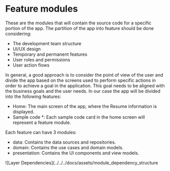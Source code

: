 # Feature modules

These are the modules that will contain the source code for a specific portion of the app.
The partition of the app into feature should be done considering:

- The development team structure
- UI/UX design
- Temporary and permanent features
- User roles and permissions
- User action flows

In general, a good approach is to consider the point of view of the user and divide the app based on the screens used to perform specific actions in order to achieve a goal in the application.
This goal needs to be aligned with the business goals and the user needs. In our case the app will be divided into the following features:

- Home: The main screen of the app, where the Resume information is displayed.
- Sample code *: Each sample code card in the home screen will represent a feature module.

Each feature can have 3 modules:

- data: Contains the data sources and repositories.
- domain: Contains the use cases and domain models.
- presentation: Contains the UI components and view models.

![Layer Dependencies](../../../docs/assets/module_dependency_structure